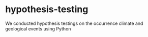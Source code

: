# hypothesis-testing
We conducted hypothesis testings on the occurrence climate and geological events using Python
